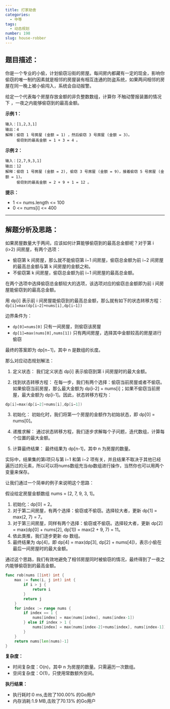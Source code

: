 ```yaml
---
title: 打家劫舍
categories:
  - 中等
tags:
  - 动态规划
number: 198
slug: house-robber
---
```


## 题目描述：

你是一个专业的小偷，计划偷窃沿街的房屋。每间房内都藏有一定的现金，影响你偷窃的唯一制约因素就是相邻的房屋装有相互连通的防盗系统，如果两间相邻的房屋在同一晚上被小偷闯入，系统会自动报警。

给定一个代表每个房屋存放金额的非负整数数组，计算你 不触动警报装置的情况下 ，一夜之内能够偷窃到的最高金额。

**示例 1：**
```
输入：[1,2,3,1]
输出：4
解释：偷窃 1 号房屋 (金额 = 1) ，然后偷窃 3 号房屋 (金额 = 3)。
     偷窃到的最高金额 = 1 + 3 = 4 。
```

**示例 2：**
```
输入：[2,7,9,3,1]
输出：12
解释：偷窃 1 号房屋 (金额 = 2), 偷窃 3 号房屋 (金额 = 9)，接着偷窃 5 号房屋 (金额 = 1)。
     偷窃到的最高金额 = 2 + 9 + 1 = 12 。
```

**提示：**
- 1 <= nums.length <= 100 
- 0 <= nums[i] <= 400

---
## 解题分析及思路：

如果房屋数量大于两间，应该如何计算能够偷窃到的最高总金额呢？对于第 i (i>2) 间房屋，有两个选项：
- 偷窃第 k 间房屋，那么就不能偷窃第 i−1 间房屋，偷窃总金额为前 i−2 间房屋的最高总金额与第 k 间房屋的金额之和。
- 不偷窃第 k 间房屋，偷窃总金额为前 i−1 间房屋的最高总金额。

在两个选项中选择偷窃总金额较大的选项，该选项对应的偷窃总金额即为前 i 间房屋能偷窃到的最高总金额。

用 dp[i] 表示前 i 间房屋能偷窃到的最高总金额，那么就有如下的状态转移方程：`dp[i]=max(dp[i−2]+nums[i],dp[i−1])`

边界条件为：
- `dp[0]=nums[0]`                 只有一间房屋，则偷窃该房屋
- `dp[1]=max(nums[0],nums[1])`    只有两间房屋，选择其中金额较高的房屋进行偷窃

最终的答案即为 dp[n−1]，其中 n 是数组的长度。

那么对应动态规划解法：

1. 定义状态： 我们定义状态 dp[i] 表示偷窃到第 i 间房屋时的最大金额。

2. 找到状态转移方程： 在每一步，我们有两个选择：偷窃当前房屋或者不偷窃。如果偷窃当前房屋，那么最大金额为 dp[i-2] + nums[i]；如果不偷窃当前房屋，最大金额为 dp[i-1]。因此，状态转移方程为：
```go
dp[i]=max(dp[i−2]+nums[i],dp[i−1])
```
3. 初始化： 初始化时，我们将第一个房屋的金额作为初始状态，即 dp[0] = nums[0]。

4. 递推求解： 通过状态转移方程，我们逐步求解每个子问题，迭代数组，计算每个位置的最大金额。

5. 计算最终结果： 最终结果为 dp[n-1]，其中 n 为房屋的数量。

实际中，结果集的第i项只与第 i−1 和第 i−2 项有关，并且结果不取决于其他已经遍历过的元素，所以可以将nums数组充当dp数组进行操作，当然你也可以用两个变量来保存。


让我们通过一个简单的例子来说明这个思路：

假设给定房屋金额数组 nums = [2, 7, 9, 3, 1]。

1. 初始化：dp[0] = 2。
2. 对于第二间房屋，有两个选择：偷窃或不偷窃。选择较大者，更新 dp[1] = max(2, 7) = 7。
3. 对于第三间房屋，同样有两个选择：偷窃或不偷窃。选择较大者，更新 dp[2] = max(dp[0] + nums[2], dp[1]) = max(2 + 9, 7) = 11。
4. 依此类推，我们逐步更新 dp 数组。
5. 最终结果为 dp[4]，即 dp[4] = max(dp[3], dp[2] + nums[4])，表示小偷在最后一间房屋时的最大金额。

通过这个思路，我们有效地避免了相邻房屋同时被偷窃的情况，最终得到了一夜之内能够偷窃到的最高金额。

```go
func rob(nums []int) int {
	max := func(i, j int) int {
		if i > j {
			return i
		}
		return j
	}
	for index := range nums {
		if index == 1 {
			nums[index] = max(nums[index], nums[index-1])
		} else if index > 1 {
			nums[index] = max(nums[index-2]+nums[index], nums[index-1])
		}
	}
	return nums[len(nums)-1]
}
```

**复杂度：**

- 时间复杂度：O(n)，其中 n 为房屋的数量。只需遍历一次数组。 
- 空间复杂度：O(1)，只使用常数额外空间。

**执行结果：**

- 执行耗时:0 ms,击败了100.00% 的Go用户
- 内存消耗:1.9 MB,击败了70.13% 的Go用户

